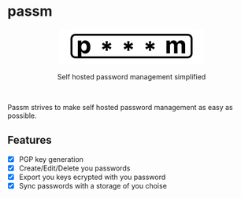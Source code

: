 # passm

<div align="center">
<img src="assets/logo_wide.svg" alt="refinery Logo">
<p>
Self hosted password management simplified
</p>
</div>
<br/>

Passm strives to make self hosted password management as easy as possible.

## Features

- [x] PGP key generation
- [x] Create/Edit/Delete you passwords
- [x] Export you keys ecrypted with you password
- [x] Sync passwords with a storage of you choise
